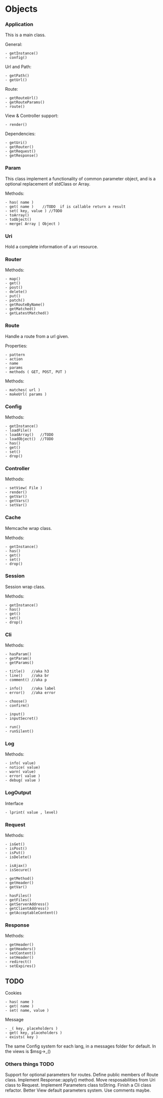 
Objects
=======

### Application

This is a main class. 

General:

	- getInstance()
	- config()

Url and Path:

	- getPath()
	- getUrl()		

Route:

	- getRouteUrl()
	- getRouteParams()	
	- route()
	
View & Controller support:

	- render()
	
Dependencies:

    - getUri()
    - getRouter()
    - getRequest()
    - getResponse()

### Param

This class implement a functionality of common parameter object, and is a optional replacement of stdClass or Array.

Methods:

    - has( name )
    - get( name )    //TODO  if is callable return a result
    - set( key, value ) //TODO
	- toArray()
	- toObject()
	- merge( Array | Object )

### Uri

Hold a complete information of a uri resource.

### Router

Methods:

    - map()
    - get()
    - post()
    - delete()
    - put()
    - patch()
    - getRouteByName()
    - getMatched()
    - getLatestMatched()


### Route

Handle a route from a url given.

Properties:

    - pattern
    - action
    - name
    - params
    - methods ( GET, POST, PUT )

Methods:
    
    - matches( url )
    - makeUrl( params )

### Config

Methods:

	- getInstance()	
	- loadFile()
	- loadArray()   //TODO
	- loadObject()  //TODO
	- has()
	- get()
	- set()
	- drop()

### Controller

Methods:

	- setView( File )
	- render()
	- getVar()
	- getVars()
	- setVar()

### Cache

Memcache wrap class.

Methods:

    - getInstance()
    - has()
	- get()
	- set()
	- drop()

### Session

Session wrap class.

Methods:

    - getInstance()
    - has()
	- get()
	- set()
	- drop()

	
### Cli

Methods:

    - hasParam()
    - getParam()
    - getParams()
    
    - title()   //aka h3
    - line()    //aka br
    - comment() //aka p

    - info()    //aka label 
    - error()   //aka error
    
    - choose()
    - confirm()
    
    - input()
    - inputSecret()
    
    - run()
    - runSilent()

### Log

Methods:

    - info( value)
    - notice( value)
    - warn( value)
    - error( value )
    - debug( value )
    
### LogOutput

Interface

    - lprint( value , level)
    
### Request

Methods:

    - isGet()
    - isPost()    
    - isPut()
    - isDelete()
    
    - isAjax()
    - isSecure()
    
    - getMethod()    
    - getHeader()
    - getVar()
    
    - hasFiles()
    - getFiles()    
    - getServerAddress()
    - getClientAddress()
    - getAcceptableContent()
    
### Response

Methods:

    - getHeader()
    - getHeaders()
    - setContent()
    - setHeader()
    - redirect()
    - setExpires()
    
    

## TODO

    
Cookies

    - has( name )
    - get( name ) 
    - set( name, value )
    
Message

    - _( key, placeholders )
    - get( key, placeholders )
    - exists( key )

The same Config system for each lang, in a messages folder for default.
In the views is $msg->_()


### Others things TODO

Support for optional parameters for routes.
Define public members of Route class.
Implement Response::apply() method.
Move resposabilities from Uri class to Request.
Implement Parameters class toString.
Finish a Cli class refactor.
Better View default parameters system. Use comments maybe.